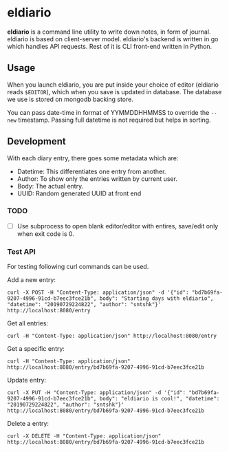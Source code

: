 # eldiario

**eldiario** is a command line utility to write down notes, in form of journal. eldiario is based on client-server model. eldiario's backend is written in go which handles API requests. Rest of it is CLI front-end written in Python.


## Usage

When you launch eldiario, you are put inside your choice of editor (eldiario reads `$EDITOR`), which when you save is updated in database. The database we use is stored on mongodb backing store.

You can pass date-time in format of YYMMDDHHMMSS to override the `--new` timestamp. Passing full datetime is not required but helps in sorting.


<!-- ## Configuration -->


## Development

With each diary entry, there goes some metadata which are:
  - Datetime: This differentiates one entry from another.
  - Author: To show only the entries written by current user.
  - Body: The actual entry.
  - UUID: Random generated UUID at front end


### TODO

 - [ ] Use subprocess to open blank editor/editor with entires, save/edit only when exit code is 0.
 
### Test API

For testing following curl commands can be used.

Add a new entry:

    curl -X POST -H "Content-Type: application/json" -d '{"id": "bd7b69fa-9207-4996-91cd-b7eec3fce21b", body": "Starting days with eldiario", "datetime": "20190729224822", "author": "sntshk"}' http://localhost:8080/entry


Get all entries:

    curl -H "Content-Type: application/json" http://localhost:8080/entry

Get a specific entry:

    curl -H "Content-Type: application/json" http://localhost:8080/entry/bd7b69fa-9207-4996-91cd-b7eec3fce21b

Update entry:

    curl -X PUT -H "Content-Type: application/json" -d '{"id": "bd7b69fa-9207-4996-91cd-b7eec3fce21b", body": "eldiario is cool!", "datetime": "20190729224822", "author": "sntshk"}' http://localhost:8080/entry/bd7b69fa-9207-4996-91cd-b7eec3fce21b

Delete a entry:

    curl -X DELETE -H "Content-Type: application/json" http://localhost:8080/entry/bd7b69fa-9207-4996-91cd-b7eec3fce21b
